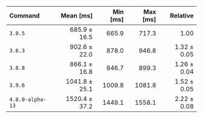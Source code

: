 | Command | Mean [ms] | Min [ms] | Max [ms] | Relative |
|:---|---:|---:|---:|---:|
| `3.0.5` | 685.9 ± 16.5 | 665.9 | 717.3 | 1.00 |
| `3.6.3` | 902.6 ± 22.0 | 878.0 | 946.8 | 1.32 ± 0.05 |
| `3.8.8` | 866.1 ± 16.8 | 846.7 | 899.3 | 1.26 ± 0.04 |
| `3.9.6` | 1041.8 ± 25.1 | 1009.8 | 1081.8 | 1.52 ± 0.05 |
| `4.0.0-alpha-13` | 1520.4 ± 37.2 | 1449.1 | 1558.1 | 2.22 ± 0.08 |
